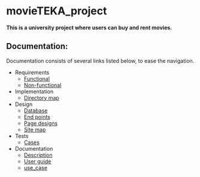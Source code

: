 # movieTEKA_project

**This is a university project where users can buy and rent movies.**   

## Documentation:  
  
   Documentation consists of several links listed below, to ease the navigation.
  * Requirements
    * [Functional](docs/functional_req.md)
    * [Non-functional](docs/non_functional_req.md)
  * Implementation
	* [Directory map](docs/directory_map.txt)
  * Design
	* [Database](docs/UML.jpg)
	* [End points](docs/endpoints.md)
	* [Page designs](docs/design)
	* [Site map](docs/sitemap.md)
  * Tests
	* [Cases](docs/test_cases.md)
  * Documentation
	* [Description](docs/description.md)
	* [User guide](docs/User_guide.md)
	* [use_case](docs/use_case.png)
